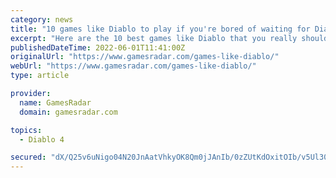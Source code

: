 ```yaml
---
category: news
title: "10 games like Diablo to play if you're bored of waiting for Diablo 4"
excerpt: "Here are the 10 best games like Diablo that you really should play, especially if you're getting a little bored of waiting for Diablo 4 to release. While Diablo Immortal for mobile and PC certainly ..."
publishedDateTime: 2022-06-01T11:41:00Z
originalUrl: "https://www.gamesradar.com/games-like-diablo/"
webUrl: "https://www.gamesradar.com/games-like-diablo/"
type: article

provider:
  name: GamesRadar
  domain: gamesradar.com

topics:
  - Diablo 4

secured: "dX/Q25v6uNigo04N20JnAatVhkyOK8Qm0jJAnIb/0zZUtKdOxitOIb/v5Ul301mrfU83h1kX94Uif/pZn3/rgrjanJyV5dp0Z+MvYS/zX0dr0lbOEOPqVLF2+MggRLy7mofgsisVSe/f7SVqvawOAeExw9s8ulYsy8ssUIBmHzIcc1A+SRdGpJM0/XcdyQqwzf013XJOIBlfhZ0zLKLyhp1QIpLm7crsChrnzfZzV0UqJmYZM56RlQtmm6ASJIgQr4j9/7ilXYeIc3B70+r6IxByEsNnUvSJMor08OHv3d+9v7UXppT4oBay8+0JhNDh3FGt09xApfbRGaxNZQt7juh5QqmrlDQxmySSiY0C+dk=;6c3H8xwz+7Ms8Nkmk4vX+g=="
---
```



